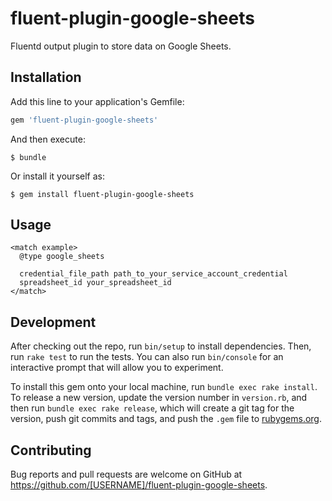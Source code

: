# fluent-plugin-google-sheets

Fluentd output plugin to store data on Google Sheets.

## Installation

Add this line to your application's Gemfile:

```ruby
gem 'fluent-plugin-google-sheets'
```

And then execute:

    $ bundle

Or install it yourself as:

    $ gem install fluent-plugin-google-sheets

## Usage

```
<match example>
  @type google_sheets

  credential_file_path path_to_your_service_account_credential
  spreadsheet_id your_spreadsheet_id
</match>
```

## Development

After checking out the repo, run `bin/setup` to install dependencies. Then, run `rake test` to run the tests. You can also run `bin/console` for an interactive prompt that will allow you to experiment.

To install this gem onto your local machine, run `bundle exec rake install`. To release a new version, update the version number in `version.rb`, and then run `bundle exec rake release`, which will create a git tag for the version, push git commits and tags, and push the `.gem` file to [rubygems.org](https://rubygems.org).

## Contributing

Bug reports and pull requests are welcome on GitHub at https://github.com/[USERNAME]/fluent-plugin-google-sheets.

